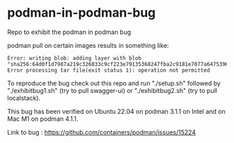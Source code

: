# podman-in-podman-bug
Repo to exhibit the podman in podman bug

podman pull on certain images results in something like:

```
Error: writing blob: adding layer with blob "sha256:64d0f1d7987a219c326033c9cf223e79135368247fba2c9181e7077a64753961": Error processing tar file(exit status 1): operation not permitted
```

To reproduce the bug check out this repo and run "./setup.sh" followed by "./exhibitbug1.sh" (try to pull swagger-ui) or "./exhibitbug2.sh" (try to pull localstack).

This bug has been verified on Ubuntu 22.04 on podman 3.1.1 on Intel and on Mac M1 on podman 4.1.1.

Link to bug : https://github.com/containers/podman/issues/15224
